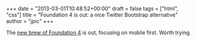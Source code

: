 +++
date = "2013-03-01T10:48:52+00:00"
draft = false
tags = ["html", "css"]
title = "Foundation 4 is out: a nice Twitter Bootstrap alternative"
author = "jpic"
+++

The [new brew of Foundation 4](http://zurb.com/article/1173/foundation-4-is-here-the-smartest-foundat) is out, focusing on mobile first. Worth trying.
